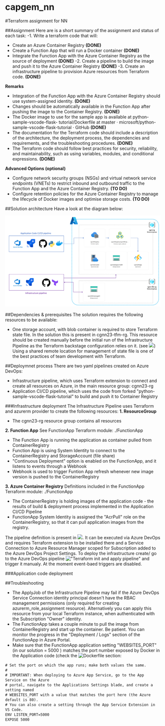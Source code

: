 # capgem_nn
#Terraform assignment for NN


##Assignment
Here are is a short summary of the assignment and status of each task:
-1. Write a terraform code that will:
  -  Create an Azure Container Registry  **(DONE)**
  -  Create a Function App that will run a Docker container   **(DONE)**
  -  Integrate the Function App with the Azure Container Registry as the source of deployment   **(DONE)**
-2. Create a pipeline to build the image and push it to the Azure Container Registry   **(DONE)**
-3. Create an infrastructure pipeline to provision Azure resources from Terraform code.  **(DONE)**

__Remarks__

- Integration of the Function App with the Azure Container Registry should use system-assigned identity.   **(DONE)**
- Changes should be automatically available in the Function App after pushing the image to the Container Registry.   **(DONE)**
- The Docker image to use for the sample app is available at python-sample-vscode-flask- tutorial/Dockerfile at master · microsoft/python-sample-vscode-flask-tutorial · GitHub    **(DONE)**
- The documentation for the Terraform code should include a description of the architecture, the deployment process, the dependencies and requirements, and the troubleshooting procedures. **(DONE)**
- The Terraform code should follow best practices for security, reliability, and maintainability, such as using variables, modules, and conditional expressions.  **(DONE)**

__Advanced Options (optional)__

- Configure network security groups (NSGs) and virtual network service endpoints (VNETs) to restrict inbound and outbound traffic to the Function App and the Azure Container Registry.   **(TO DO)**
- Configure retention policies for the Azure Container Registry to manage the lifecycle of Docker images and optimise storage costs.  **(TO DO)**

##Solution architecture
Have a look at the diagram below:

![](assets/TFM-demo.png)


##Dependencies & prerequisites
The solution requires the following resources to be available:
- One storage account, with blob container is required to store Terraform state file. In the solution this is present in cgnn23-tfm-rg. 
  This resource should be created manually before the initial run of the Infrastructure Pipeline as the Terraform backstage configuration relies on it.
  (see ![](providers.tf))
  Using a shared remote location for management of state file is one of the best practices of team development with Terraform.   

##Deploymnet process
There are two yaml pipelines created on Azure DevOps: 
- Infrastructure pipeline, which uses Terraform extension to connect and create all resources on Azure, in the main resource group: cgnn23-rg
- Application CI/CD pipeline, which uses the code from forked "python-sample-vscode-flask-tutorial" to build and push it to Container Registry

###Infrastructure deployment
The Infrastructure Pipeline uses Terraform and azurerm provider to create the following resources:
__1. ResourceGroup__
- The cgnn23-rg resource group contains all resources 

__2. Function App__
See FunctionApp Terraform module: ./FunctionApp
- The Function App is running the application as container pulled from ContainerRegistry
- Function App is using System Identity to connect to the ContainerRegistry and StorageAccount (file share)
- "Continuous Deployment" option is enabled on the FunctionApp, and it listens to events through a Webhook
- Webhook is used to trigger Funtion App refresh whenever new image version is pushed to the ContainerRegistry

__3. Azure Container Registry__
Definitions included in the FunctionApp Terraform module: ./FunctionApp
- The ContainerRegistry is holding images of the application code - the results of build & deployment process implemented in the Application CI/CD Pipeline
- FunctionApp System Identity is assigned the "AcrPull" role on the ContainerRegistry, so that it can pull application images from the registry. 


The pipeline definition is present in ![](./azure-pipelines-1.yml). 
It can be executed via Azure DevOps and requires Terraform extension to be installed there and a Service Connection to Azure Resource Manager scoped for Subscription added to the Azure DevOps Project Settings. 
To deploy the infrastructure create/ go to the Azure DevOps pipeline !["Terraform init and apply pipeline"](https://dev.azure.com/tuz-azuretests/NN23%20DAP%20Test%20Assignment/_build?definitionId=34) and trigger it manualy. 
At the moment event-baed triggers are disabled. 


###Application code deployment 



##Troubleshooting
- The ApplyJob of the Infrastructure Pipeline may fail if the Azure DevOps Service Connection identity principal doesn't have the RBAC management permissions (only required for creating azurerm_role_assignment resource). Alternatively you can apply this resource from your local Terraform instance, when authenticated with the Subscription "Owner" identity. 
- The FunctionApp takes a couple minute to pull the image from ContainerRegistry and start up the container. Be patient. You can monitor the progress in the "Deployment / Logs" section of the FunctionApp in Azure Portal. 
- Make sure that the FunctionApp application setting "WEBSITES_PORT" (in our solution = 5000 ) matches the port number exposed by Docker in the Application code (check the ![Dockerfile](https://github.com/tuzzoo/python-sample-vscode-flask-tutorial/blob/main/Dockerfile) section:

```
# Set the port on which the app runs; make both values the same.
#
# IMPORTANT: When deploying to Azure App Service, go to the App Service on the Azure 
# portal, navigate to the Applications Settings blade, and create a setting named
# WEBSITES_PORT with a value that matches the port here (the Azure default is 80).
# You can also create a setting through the App Service Extension in VS Code.
ENV LISTEN_PORT=5000
EXPOSE 5000
```